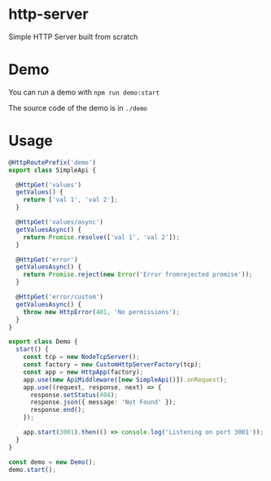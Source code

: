 # http-server
Simple HTTP Server built from scratch

# Demo
You can run a demo with `npm run demo:start`

The source code of the demo is in `./demo`

# Usage
```typescript
@HttpRoutePrefix('demo')
export class SimpleApi {

  @HttpGet('values')
  getValues() {
    return ['val 1', 'val 2'];
  }

  @HttpGet('values/async')
  getValuesAsync() {
    return Promise.resolve(['val 1', 'val 2']);
  }

  @HttpGet('error')
  getValuesAsync() {
    return Promise.reject(new Error('Error fromrejected promise'));
  }

  @HttpGet('error/custom')
  getValuesAsync() {
    throw new HttpError(401, 'No permissions');
  }
}

export class Demo {
  start() {
    const tcp = new NodeTcpServer();
    const factory = new CustomHttpServerFactory(tcp);
    const app = new HttpApp(factory);
    app.use(new ApiMiddleware([new SimpleApi()]).onRequest);
    app.use((request, response, next) => {
      response.setStatus(404);
      response.json({ message: 'Not Found' });
      response.end();
    });

    app.start(3001).then(() => console.log('Listening on port 3001')); // tslint:disable-line:no-console
  }
}

const demo = new Demo();
demo.start();
```